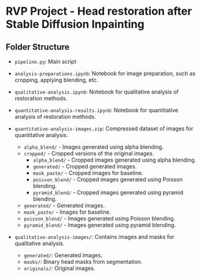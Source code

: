 # RVP Project - Head restoration after Stable Diffusion Inpainting

## Folder Structure
- `pipeline.py`: Main script
- `analysis-preparations.ipynb`: Notebook for image preparation, such as cropping, applying blending, etc.
- `qualitative-analysis.ipynb`: Notebook for qualitative analysis of restoration methods.
- `quantitative-analysis-results.ipynb`: Notebook for quantitative analysis of restoration methods.
- `quantitative-analysis-images.zip`: Compressed dataset of images for quantitative analysis.
    - `alpha_blend/` - Images generated using alpha blending.
    - `cropped/` - Cropped versions of the original images.
        - `alpha_blend/` - Cropped images generated using alpha blending.
        - `generated/` - Cropped generated images.
        - `mask_paste/` - Cropped images for baseline.
        - `poisson_blend/` - Cropped images generated using Poisson blending.
        - `pyramid_blend/` - Cropped images generated using pyramid blending.
    - `generated/` - Generated images.
    - `mask_paste/` - Images for baseline.
    - `poisson_blend/` - Images generated using Poisson blending.
    - `pyramid_blend/` - Images generated using pyramid blending.

- `qualitative-analysis-images/`: Contains images and masks for qualitative analysis.
  - `generated/`: Generated images.
  - `masks/`: Binary head masks from segmentation.
  - `originals/`: Original images.

